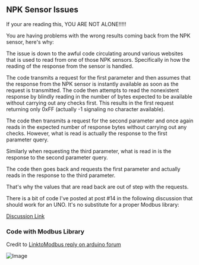 ## NPK Sensor Issues

If your are reading this, YOU ARE NOT ALONE!!!!!

You are having problems with the wrong results coming back from the NPK sensor, here's why:

The issue is down to the awful code circulating around various websites that is used to read from one of those NPK sensors. Specifically in how the reading of the response from the sensor is handled.

The code transmits a request for the first parameter and then assumes that the response from the NPK sensor is instantly available as soon as the request is transmitted. The code then attempts to read the nonexistent response by blindly reading in the number of bytes expected to be available without carrying out any checks first. This results in the first request returning only 0xFF (actually -1 signaling no character available).

The code then transmits a request for the second parameter and once again reads in the expected number of response bytes without carrying out any checks. However, what is read is actually the response to the first parameter query.

Similarly when requesting the third parameter, what is read in is the response to the second parameter query.

The code then goes back and requests the first parameter and actually reads in the response to the third parameter.

That's why the values that are read back are out of step with the requests.

There is a bit of code I've posted at post #14 in the following discussion that should work for an UNO. It's no substitute for a proper Modbus library:

[Discussion Link](https://forum.arduino.cc/t/max485-ttl-to-rs-485-modules-for-soil-npk-sensor/853077/115)

### Code with Modbus Library
Credit to [LinktoModbus reply on arduino forum](https://forum.arduino.cc/t/max485-ttl-to-rs-485-modules-for-soil-npk-sensor/853077/116)

![Image](https://github.com/m-ogore/arduino_npk_sensor/assets/42109589/0f6f8593-ddfd-41e5-80ab-6a6a2bd9a44e)
